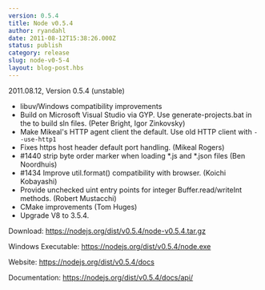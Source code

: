 ```yaml
---
version: 0.5.4
title: Node v0.5.4
author: ryandahl
date: 2011-08-12T15:38:26.000Z
status: publish
category: release
slug: node-v0-5-4
layout: blog-post.hbs
---
```


2011.08.12, Version 0.5.4 (unstable)

<ul><li>libuv/Windows compatibility improvements</li>
<li>Build on Microsoft Visual Studio via GYP. Use generate-projects.bat in the to build sln files. (Peter Bright, Igor Zinkovsky)</li>
<li>Make Mikeal's HTTP agent client the default. Use old HTTP client with <code>--use-http1</code></li>
<li>Fixes https host header default port handling. (Mikeal Rogers)</li>
<li>#1440 strip byte order marker when loading *.js and *.json files (Ben Noordhuis)</li>
<li>#1434 Improve util.format() compatibility with browser. (Koichi Kobayashi)</li>
<li>Provide unchecked uint entry points for integer Buffer.read/writeInt methods. (Robert Mustacchi)</li>
<li>CMake improvements (Tom Huges)</li>
<li>Upgrade V8 to 3.5.4.</li></ul>


Download: <a href="https://nodejs.org/dist/v0.5.4/node-v0.5.4.tar.gz">https://nodejs.org/dist/v0.5.4/node-v0.5.4.tar.gz</a>

Windows Executable: <a href="https://nodejs.org/dist/v0.5.4/node.exe">https://nodejs.org/dist/v0.5.4/node.exe</a>

Website: <a href="https://nodejs.org/dist/v0.5.4/docs">https://nodejs.org/dist/v0.5.4/docs</a>

Documentation: <a href="https://nodejs.org/dist/v0.5.4/docs/api/">https://nodejs.org/dist/v0.5.4/docs/api/</a>
